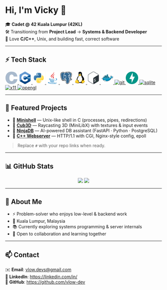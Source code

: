 # Hi, I'm Vicky 👋

🎓 **Cadet @ 42 Kuala Lumpur (42KL)**  
🛠️ Transitioning from **Project Lead** → **Systems & Backend Developer**  
🚀 Love **C/C++**, Unix, and building fast, correct software

---

## ⚡ Tech Stack

<p align="left"> 
  <!-- Languages -->
  <a href="https://www.cprogramming.com/" target="_blank" rel="noreferrer">
    <img src="https://raw.githubusercontent.com/devicons/devicon/master/icons/c/c-original.svg" alt="c" width="40" height="40"/>
  </a>
  <a href="https://isocpp.org/" target="_blank" rel="noreferrer">
    <img src="https://raw.githubusercontent.com/devicons/devicon/master/icons/cplusplus/cplusplus-original.svg" alt="cplusplus" width="40" height="40"/>
  </a>
  <a href="https://www.python.org" target="_blank" rel="noreferrer">
    <img src="https://raw.githubusercontent.com/devicons/devicon/master/icons/python/python-original.svg" alt="python" width="40" height="40"/>
  </a>
  <a href="https://www.java.com" target="_blank" rel="noreferrer">
    <img src="https://raw.githubusercontent.com/devicons/devicon/master/icons/java/java-original.svg" alt="java" width="40" height="40"/>
  </a>
  <a href="https://www.postgresql.org/" target="_blank" rel="noreferrer">
    <img src="https://raw.githubusercontent.com/devicons/devicon/master/icons/postgresql/postgresql-original.svg" alt="postgresql" width="40" height="40"/>
  </a>

  <!-- Systems & Tools -->
  <a href="https://www.linux.org/" target="_blank" rel="noreferrer">
    <img src="https://raw.githubusercontent.com/devicons/devicon/master/icons/linux/linux-original.svg" alt="linux" width="40" height="40"/>
  </a>
  <a href="https://www.gnu.org/software/bash/" target="_blank" rel="noreferrer">
    <img src="https://raw.githubusercontent.com/devicons/devicon/master/icons/bash/bash-original.svg" alt="bash" width="40" height="40"/>
  </a>
  <a href="https://www.docker.com/" target="_blank" rel="noreferrer">
    <img src="https://raw.githubusercontent.com/devicons/devicon/master/icons/docker/docker-original.svg" alt="docker" width="40" height="40"/>
  </a>
  <a href="https://git-scm.com/" target="_blank" rel="noreferrer">
    <img src="https://www.vectorlogo.zone/logos/git-scm/git-scm-icon.svg" alt="git" width="40" height="40"/>
  </a>

  <!-- Frameworks / Libraries -->
  <a href="https://fastapi.tiangolo.com/" target="_blank" rel="noreferrer">
    <img src="https://raw.githubusercontent.com/devicons/devicon/master/icons/fastapi/fastapi-original.svg" alt="fastapi" width="40" height="40"/>
  </a>
  <a href="https://www.sqlite.org/" target="_blank" rel="noreferrer">
    <img src="https://www.vectorlogo.zone/logos/sqlite/sqlite-icon.svg" alt="sqlite" width="40" height="40"/>
  </a>

<!-- Graphics (MiniLibX via X11 + OpenGL) -->
<a href="https://www.x.org/wiki/" target="_blank" rel="noreferrer">
  <img src="https://upload.wikimedia.org/wikipedia/commons/thumb/6/6a/X11.svg/512px-X11.svg.png" alt="x11" width="40" height="40"/>
</a>
<a href="https://www.opengl.org/" target="_blank" rel="noreferrer">
  <img src="https://www.vectorlogo.zone/logos/opengl/opengl-icon.svg" alt="opengl" width="40" height="40"/>
</a>
</p>

---

## 📌 Featured Projects

- 🔹 **[Minishell](#)** — Unix-like shell in C (processes, pipes, redirections)
- 🔹 **[Cub3D](#)** — Raycasting 3D (MiniLibX) with textures & input events
- 🔹 **[NinjaDB](#)** — AI-powered DB assistant (FastAPI · Python · PostgreSQL)
- 🔹 **[C++ Webserver](#)** — HTTP/1.1 with CGI, Nginx-style config, epoll

> Replace `#` with your repo links when ready.

---

## 📊 GitHub Stats

<p align="center">
  <img src="https://github-readme-stats.vercel.app/api?username=vlow-dev&show_icons=true&theme=tokyonight" height="160"/>
  <img src="https://github-readme-stats.vercel.app/api/top-langs/?username=vlow-dev&layout=compact&theme=tokyonight" height="160"/>
</p>

<!-- Optional streaks card; uncomment if you want it
<p align="center">
  <img src="https://streak-stats.demolab.com?user=vlow-dev&theme=tokyonight" height="160"/>
</p>
-->

---

## 🌱 About Me

- ⚡ Problem-solver who enjoys low-level & backend work  
- 📍 Kuala Lumpur, Malaysia  
- 📚 Currently exploring systems programming & server internals  
- 🤝 Open to collaboration and learning together

---

## 📫 Contact

✉️ **Email**: vlow.devs@gmail.com  
🔗 **LinkedIn**: https://linkedin.com/in/  
🐙 **GitHub**: https://github.com/vlow-dev
